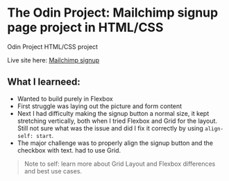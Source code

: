 # The Odin Project: Mailchimp signup page project in HTML/CSS
Odin Project HTML/CSS project

Live site here: [Mailchimp signup](https://ikass.github.io/mailchimp-signup/)

## What I learneed:

- Wanted to build purely in Flexbox
- First struggle was laying out the picture and form content
- Next I had difficulty making the signup button a normal size, it kept stretching vertically, both when I tried Flexbox and Grid for the layout. Still not sure what was the issue and did I fix it correctly by using `align-self: start`.
- The major challenge was to properly align the signup button and the checkbox with text. had to use Grid.

> Note to self: learn more about Grid Layout and Flexbox differences and best use cases.
